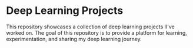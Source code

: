 # Deep Learning Projects
 This repository showcases a collection of deep learning projects II've worked on. The goal of this repository is to provide a platform for learning, experimentation, and sharing my deep learning journey.
